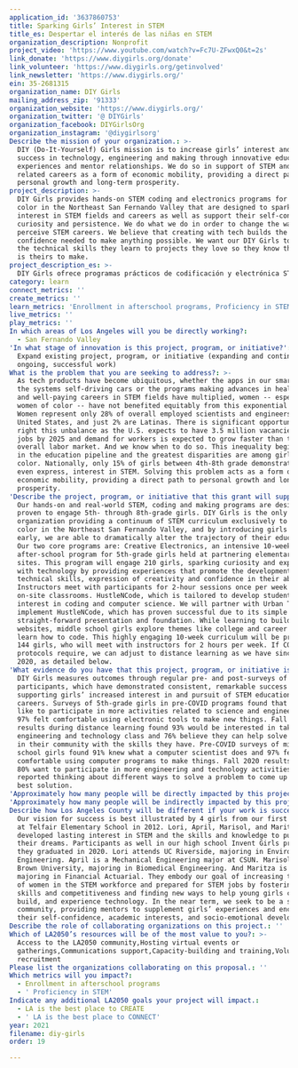 ```yaml
---
application_id: '3637860753'
title: Sparking Girls’ Interest in STEM
title_es: Despertar el interés de las niñas en STEM
organization_description: Nonprofit
project_video: 'https://www.youtube.com/watch?v=Fc7U-ZFwxQ0&t=2s'
link_donate: 'https://www.diygirls.org/donate'
link_volunteer: 'https://www.diygirls.org/getinvolved'
link_newsletter: 'https://www.diygirls.org/'
ein: 35-2681315
organization_name: DIY Girls
mailing_address_zip: '91333'
organization_website: 'https://www.diygirls.org/'
organization_twitter: '@ DIYGirls'
organization_facebook: DIYGirlsOrg
organization_instagram: '@diygirlsorg'
Describe the mission of your organization.: >-
  DIY (Do-­It­-Yourself) Girls mission is to increase girls’ interest and
  success in technology, engineering and making through innovative educational
  experiences and mentor relationships. We do so in support of STEM and its
  related careers as a form of economic mobility, providing a direct path to
  personal growth and long-term prosperity.
project_description: >-
  DIY Girls provides hands-on STEM coding and electronics programs for girls of
  color in the Northeast San Fernando Valley that are designed to spark their
  interest in STEM fields and careers as well as support their self-confidence,
  curiosity and persistence. We do what we do in order to change the way girls
  perceive STEM careers. We believe that creating with tech builds the
  confidence needed to make anything possible. We want our DIY Girls to apply
  the technical skills they learn to projects they love so they know the future
  is theirs to make.
project_description_es: >-
  DIY Girls ofrece programas prácticos de codificación y electrónica STEM para niñas de color en el noreste del San Fernando Valley que están diseñados para despertar su interés en los campos y carreras STEM, así como para apoyar su confianza en sí mismas, curiosidad y perseverancia. Hacemos lo que hacemos para cambiar la forma en que las niñas perciben las carreras STEM. Creemos que crear con tecnología genera la confianza necesaria para hacer que todo sea posible. Queremos que nuestras chicas apliquen las habilidades técnicas que aprenden a los proyectos que aman para que sepan que el futuro es suyo.
category: learn
connect_metrics: ''
create_metrics: ''
learn_metrics: 'Enrollment in afterschool programs, Proficiency in STEM'
live_metrics: ''
play_metrics: ''
In which areas of Los Angeles will you be directly working?:
  - San Fernando Valley
'In what stage of innovation is this project, program, or initiative?': >-
  Expand existing project, program, or initiative (expanding and continuing
  ongoing, successful work)
What is the problem that you are seeking to address?: >-
  As tech products have become ubiquitous, whether the apps in our smartphones,
  the systems self-driving cars or the programs making advances in healthcare,
  and well-paying careers in STEM fields have multiplied, women -- especially
  women of color -- have not benefited equitably from this exponential growth.
  Women represent only 28% of overall employed scientists and engineers in the
  United States, and just 2% are Latinas. There is significant opportunity to
  right this unbalance as the U.S. expects to have 3.5 million vacancies in STEM
  jobs by 2025 and demand for workers is expected to grow faster than the
  overall labor market. And we know when to do so. This inequality begins early
  in the education pipeline and the greatest disparities are among girls of
  color. Nationally, only 15% of girls between 4th-8th grade demonstrate, or
  even express, interest in STEM. Solving this problem acts as a form of
  economic mobility, providing a direct path to personal growth and long-term
  prosperity.
'Describe the project, program, or initiative that this grant will support to address the problem identified.': >-
  Our hands-on and real-world STEM, coding and making programs are designed and
  proven to engage 5th- through 8th-grade girls. DIY Girls is the only
  organization providing a continuum of STEM curriculum exclusively to girls of
  color in the Northeast San Fernando Valley, and by introducing girls to STEM
  early, we are able to dramatically alter the trajectory of their education.
  Our two core programs are: Creative Electronics, an intensive 10-week
  after-school program for 5th-grade girls held at partnering elementary school
  sites. This program will engage 210 girls, sparking curiosity and exploration
  with technology by providing experiences that promote the development of
  technical skills, expression of creativity and confidence in their abilities.
  Instructors meet with participants for 2-hour sessions once per week in
  on-site classrooms. HustleNCode, which is tailored to develop students'
  interest in coding and computer science. We will partner with Urban TXT to
  implement HustleNCode, which has proven successful due to its simple and
  straight-forward presentation and foundation. While learning to build personal
  websites, middle school girls explore themes like college and career as they
  learn how to code. This highly engaging 10-week curriculum will be provided to
  144 girls, who will meet with instructors for 2 hours per week. If COVID
  protocols require, we can adjust to distance learning as we have since Spring
  2020, as detailed below.
'What evidence do you have that this project, program, or initiative is or will be successful, and how will you define and measure success?': >-
  DIY Girls measures outcomes through regular pre- and post-surveys of
  participants, which have demonstrated consistent, remarkable success in
  supporting girls’ increased interest in and pursuit of STEM education and
  careers. Surveys of 5th-grade girls in pre-COVID programs found that 91% would
  like to participate in more activities related to science and engineering and
  97% felt comfortable using electronic tools to make new things. Fall 2020
  results during distance learning found 93% would be interested in taking an
  engineering and technology class and 76% believe they can help solve problems
  in their community with the skills they have. Pre-COVID surveys of middle
  school girls found 91% knew what a computer scientist does and 97% felt
  comfortable using computer programs to make things. Fall 2020 results found
  80% want to participate in more engineering and technology activities and 82%
  reported thinking about different ways to solve a problem to come up with the
  best solution.
'Approximately how many people will be directly impacted by this project, program, or initiative?': '354'
'Approximately how many people will be indirectly impacted by this project, program, or initiative?': '230'
Describe how Los Angeles County will be different if your work is successful.: >-
  Our vision for success is best illustrated by 4 girls from our first program
  at Telfair Elementary School in 2012. Lori, April, Marisol, and Maritza all
  developed lasting interest in STEM and the skills and knowledge to pursue
  their dreams. Participants as well in our high school Invent Girls program,
  they graduated in 2020. Lori attends UC Riverside, majoring in Environmental
  Engineering. April is a Mechanical Engineering major at CSUN. Marisol attends
  Brown University, majoring in Biomedical Engineering. And Maritza is at UCLA,
  majoring in Financial Actuarial. They embody our goal of increasing the number
  of women in the STEM workforce and prepared for STEM jobs by fostering girls’
  skills and competitiveness and finding new ways to help young girls create,
  build, and experience technology. In the near term, we seek to be a supportive
  community, providing mentors to supplement girls’ experiences and encourage
  their self-confidence, academic interests, and socio-emotional development.
Describe the role of collaborating organizations on this project.: ''
Which of LA2050’s resources will be of the most value to you?: >-
  Access to the LA2050 community,Hosting virtual events or
  gatherings,Communications support,Capacity-building and training,Volunteer
  recruitment
Please list the organizations collaborating on this proposal.: ''
Which metrics will you impact?:
  - Enrollment in afterschool programs
  - ' Proficiency in STEM'
Indicate any additional LA2050 goals your project will impact.:
  - LA is the best place to CREATE
  - ' LA is the best place to CONNECT'
year: 2021
filename: diy-girls
order: 19

---
```

